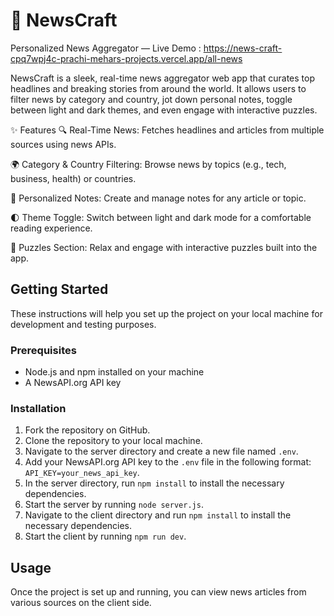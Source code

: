 # 📰 NewsCraft
Personalized News Aggregator — Live Demo : https://news-craft-cpq7wpj4c-prachi-mehars-projects.vercel.app/all-news

NewsCraft is a sleek, real-time news aggregator web app that curates top headlines and breaking stories from around the world. It allows users to filter news by category and country, jot down personal notes, toggle between light and dark themes, and even engage with interactive puzzles.

✨ Features
🔍 Real-Time News: Fetches headlines and articles from multiple sources using news APIs.

🌍 Category & Country Filtering: Browse news by topics (e.g., tech, business, health) or countries.

📝 Personalized Notes: Create and manage notes for any article or topic.

🌓 Theme Toggle: Switch between light and dark mode for a comfortable reading experience.

🧩 Puzzles Section: Relax and engage with interactive puzzles built into the app.

## Getting Started

These instructions will help you set up the project on your local machine for development and testing purposes.

### Prerequisites

- Node.js and npm installed on your machine
- A NewsAPI.org API key

### Installation

1. Fork the repository on GitHub.
2. Clone the repository to your local machine.
3. Navigate to the server directory and create a new file named `.env`.
4. Add your NewsAPI.org API key to the `.env` file in the following format: `API_KEY=your_news_api_key`.
5. In the server directory, run `npm install` to install the necessary dependencies.
6. Start the server by running `node server.js`.
7. Navigate to the client directory and run `npm install` to install the necessary dependencies.
8. Start the client by running `npm run dev`.

## Usage

Once the project is set up and running, you can view news articles from various sources on the client side.
